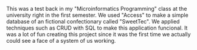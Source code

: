 This was a test back in my "Microinformatics Programming" class at the university right in the first semester.
We used "Access" to make a simple database of an fictional confectionary called "SweetTec".
We applied techniques such as CRUD with SQL to make this application funcional.
It was a lot of fun creating this project since it was the first time we actually could see a face of a system of us working.
